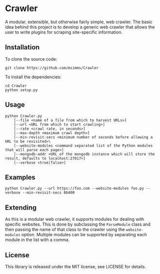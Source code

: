 # Crawler
A modular, extensible, but otherwise fairly simple, web crawler. The basic idea behind this project is to develop a generic web crawler that allows the user to write plugins for scraping site-specific information.  

## Installation
To clone the source code:
```
git clone https://github.com/msimms/Crawler
```

To install the dependencies:
```
cd Crawler
python setup.py
```

## Usage
```
python Crawler.py 
    [--file <name of a file from which to harvest URLs>]
    [--url <URL from which to start crawling>]
    [--rate <crawl rate, in seconds>]
    [--max-depth <maximum crawl depth>]
    [--min-revisit-secs <minimum number of seconds before allowing a URL to be revisited>\
    [--website-modules <command separated list of the Python modules that will parse each page>]
    [--mongodb-addr <URL of the mongodb instance which will store the result, defaults to localhost:27017>]
    [--verbose <true|false>]
```

## Examples

```
python Crawler.py --url https://foo.com --website-modules foo.py --verbose --min-revisit-secs 86400
```

## Extending

As this is a modular web crawler, it supports modules for dealing with specific websites. This is done by subclassing the `ParseModule` class and then passing the name of that class to the crawler using the `website-modules` option. Multiple modules can be supported by separating each module in the list with a comma.

## License
This library is released under the MIT license, see LICENSE for details.
